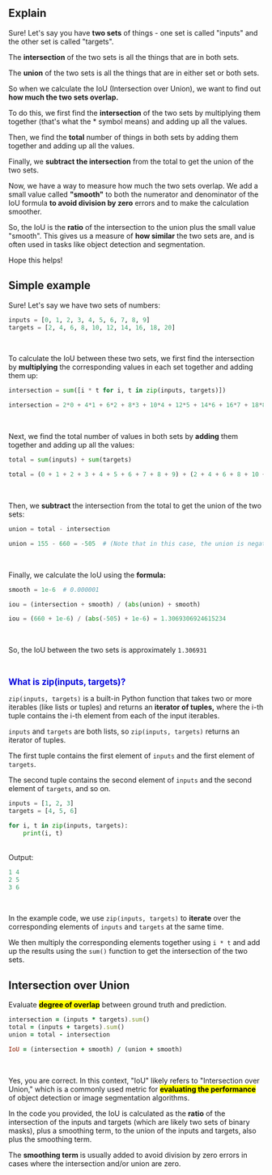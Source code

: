 ## Explain

Sure! Let's say you have **two sets** of things - one set is called "inputs" and the other set is called "targets".

The **intersection** of the two sets is all the things that are in both sets.

The **union** of the two sets is all the things that are in either set or both sets.

So when we calculate the IoU (Intersection over Union), we want to find out **how much the two sets overlap.**

To do this, we first find the **intersection** of the two sets by multiplying them together (that's what the * symbol means) and adding up all the values.

Then, we find the **total** number of things in both sets by adding them together and adding up all the values. 

Finally, we **subtract the intersection** from the total to get the union of the two sets.

Now, we have a way to measure how much the two sets overlap. We add a small value called **"smooth"** to both the numerator and denominator of the IoU formula **to avoid division by zero** errors and to make the calculation smoother.

So, the IoU is the **ratio** of the intersection to the union plus the small value "smooth". This gives us a measure of **how similar** the two sets are, and is often used in tasks like object detection and segmentation.

Hope this helps!

## Simple example

Sure! Let's say we have two sets of numbers:

```python
inputs = [0, 1, 2, 3, 4, 5, 6, 7, 8, 9]
targets = [2, 4, 6, 8, 10, 12, 14, 16, 18, 20]
```

<br>

To calculate the IoU between these two sets, we first find the intersection by **multiplying** the corresponding values in each set together and adding them up:

```python
intersection = sum([i * t for i, t in zip(inputs, targets)])

intersection = 2*0 + 4*1 + 6*2 + 8*3 + 10*4 + 12*5 + 14*6 + 16*7 + 18*8 + 20*9 = 660
```

<br>

Next, we find the total number of values in both sets by **adding** them together and adding up all the values:

```python
total = sum(inputs) + sum(targets)

total = (0 + 1 + 2 + 3 + 4 + 5 + 6 + 7 + 8 + 9) + (2 + 4 + 6 + 8 + 10 + 12 + 14 + 16 + 18 + 20) = 155
```

<br>

Then, we **subtract** the intersection from the total to get the union of the two sets:

```python
union = total - intersection

union = 155 - 660 = -505  # (Note that in this case, the union is negative because some values are counted twice.)
```

<br>

Finally, we calculate the IoU using the **formula:**

```python
smooth = 1e-6  # 0.000001

iou = (intersection + smooth) / (abs(union) + smooth)

iou = (660 + 1e-6) / (abs(-505) + 1e-6) = 1.3069306924615234
```

<br>

So, the IoU between the two sets is approximately `1.306931`

<br>

<span style="color:#0000dd;font-weight:bold;font-size:larger;">What is zip(inputs, targets)?</span>

`zip(inputs, targets)` is a built-in Python function that takes two or more iterables (like lists or tuples) and returns an **iterator of tuples,** where the i-th tuple contains the i-th element from each of the input iterables.

`inputs` and `targets` are both lists, so `zip(inputs, targets)` returns an iterator of tuples.

The first tuple contains the first element of `inputs` and the first element of `targets`.

The second tuple contains the second element of `inputs` and the second element of `targets`, and so on. 

```py
inputs = [1, 2, 3]
targets = [4, 5, 6]

for i, t in zip(inputs, targets):
    print(i, t)
```

<br>
Output:

```c
1 4
2 5
3 6
```

<br>

In the example code, we use `zip(inputs, targets)` to **iterate** over the corresponding elements of `inputs` and `targets` at the same time.

We then multiply the corresponding elements together using `i * t` and add up the results using the `sum()` function to get the intersection of the two sets.


## Intersection over Union

Evaluate <mark>**degree of overlap**</mark> between ground truth and prediction.

```ruby
intersection = (inputs * targets).sum()
total = (inputs + targets).sum()
union = total - intersection

IoU = (intersection + smooth) / (union + smooth)
```

<br>

Yes, you are correct. In this context, "IoU" likely refers to "Intersection over Union," which is a commonly used metric for <mark>**evaluating the performance**</mark> of object detection or image segmentation algorithms. 

In the code you provided, the IoU is calculated as the **ratio** of the intersection of the inputs and targets (which are likely two sets of binary masks), plus a smoothing term, to the union of the inputs and targets, also plus the smoothing term.

The **smoothing term** is usually added to avoid division by zero errors in cases where the intersection and/or union are zero.

<br>
